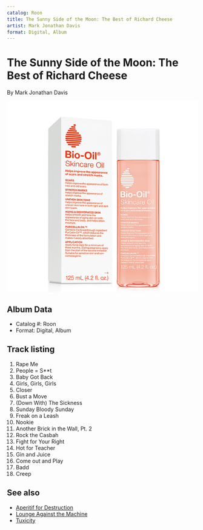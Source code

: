 ```yaml
---
catalog: Roon
title: The Sunny Side of the Moon: The Best of Richard Cheese
artist: Mark Jonathan Davis
format: Digital, Album
---
```


# The Sunny Side of the Moon: The Best of Richard Cheese

By Mark Jonathan Davis

![](../../assets/albumcovers/Mark_Jonathan_Davis-The_Sunny_Side_of_the_Moon-_The_Best_of_Richard_Cheese.png)

## Album Data

- Catalog #: Roon
- Format: Digital, Album


## Track listing


1. Rape Me
2. People = S**t
3. Baby Got Back
4. Girls, Girls, Girls
5. Closer
6. Bust a Move
7. (Down With) The Sickness
8. Sunday Bloody Sunday
9. Freak on a Leash
10. Nookie
11. Another Brick in the Wall, Pt. 2
12. Rock the Casbah
13. Fight for Your Right
14. Hot for Teacher
15. Gin and Juice
16. Come out and Play
17. Badd
18. Creep


## See also

- [Aperitif for Destruction](Aperitif_for_Destruction.md)
- [Lounge Against the Machine](Lounge_Against_the_Machine.md)
- [Tuxicity](Tuxicity.md)
